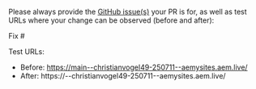 Please always provide the [GitHub issue(s)](../issues) your PR is for, as well as test URLs where your change can be observed (before and after):

Fix #<gh-issue-id>

Test URLs:
- Before: https://main--christianvogel49-250711--aemysites.aem.live/
- After: https://<branch>--christianvogel49-250711--aemysites.aem.live/
